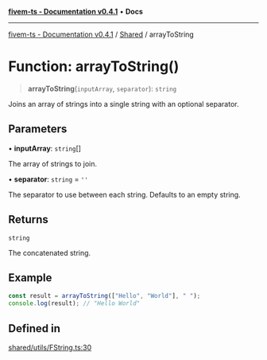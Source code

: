 [**fivem-ts - Documentation v0.4.1**](../../../README.md) • **Docs**

***

[fivem-ts - Documentation v0.4.1](../../../README.md) / [Shared](../README.md) / arrayToString

# Function: arrayToString()

> **arrayToString**(`inputArray`, `separator`): `string`

Joins an array of strings into a single string with an optional separator.

## Parameters

• **inputArray**: `string`[]

The array of strings to join.

• **separator**: `string` = `''`

The separator to use between each string. Defaults to an empty string.

## Returns

`string`

The concatenated string.

## Example

```ts
const result = arrayToString(["Hello", "World"], " ");
console.log(result); // "Hello World"
```

## Defined in

[shared/utils/FString.ts:30](https://github.com/Purpose-Dev/fivem-ts/blob/main/src/shared/utils/FString.ts#L30)

